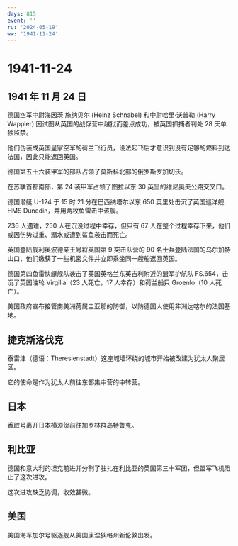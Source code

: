```yaml
---
days: 815
event: ''
ru: '2024-05-19'
ww: '1941-11-24'
---
```


# 1941-11-24

## 1941 年 11 月 24 日

德国空军中尉海因茨·施纳贝尔 (Heinz Schnabel) 和中尉哈里·沃普勒 (Harry
Wappler) 因试图从英国的战俘营中越狱而差点成功，被英国抓捕者判处 28
天单独监禁。

他们伪装成英国皇家空军的荷兰飞行员，设法起飞后才意识到没有足够的燃料到达法国，因此只能返回英国。

德国第五十六装甲军的部队占领了莫斯科北部的俄罗斯罗加切沃。

在苏联首都南部，第 24 装甲军占领了图拉以东 30 英里的维尼奥夫公路交叉口。

德国潜艇 U-124 于 15 时 21 分在巴西纳塔尔以东 650 英里处击沉了英国巡洋舰
HMS Dunedin，并用两枚鱼雷击中该舰。

236 人遇难，250 人在沉没过程中幸存，但只有 67
人在整个过程幸存下来，他们或因伤势过重、溺水或遭到鲨鱼袭击而死亡。

英国登陆舰利奥波德亲王号将英国第 9 突击队营的 90
名士兵登陆法国的乌尔加特山口，他们缴获了一些机密文件并立即乘坐同一艘船返回英国。

德国第四鱼雷快艇舰队袭击了英国英格兰东英吉利附近的盟军护航队
FS.654，击沉了英国油轮 Virgilia（23 人死亡，17 人幸存）和荷兰船只
Groenlo（10 人死亡）。

美国政府宣布接管南美洲荷属圭亚那的防御，以防德国人使用非洲达喀尔的法国基地。

## 捷克斯洛伐克

泰雷津（德语：Theresienstadt）这座城墙环绕的城市开始被改建为犹太人聚居区。

它的使命是作为犹太人前往东部集中营的中转营。

## 日本

香取号离开日本横须贺前往加罗林群岛特鲁克。

## 利比亚

德国和意大利的坦克前进并分割了驻扎在利比亚的英国第三十军团，但盟军飞机阻止了这次进攻。

这次进攻缺乏协调，收效甚微。

## 美国

美国海军加尔号驱逐舰从美国康涅狄格州新伦敦出发。